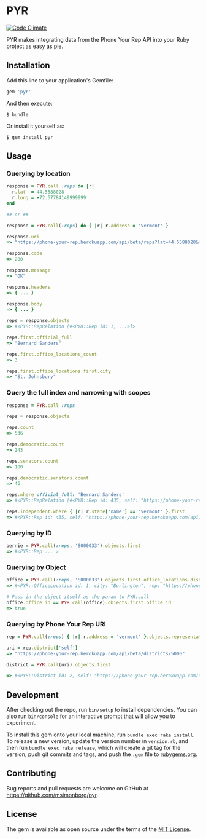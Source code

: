 # PYR
[![Code Climate](https://codeclimate.com/github/msimonborg/pyr/badges/gpa.svg)](https://codeclimate.com/github/msimonborg/pyr)

PYR makes integrating data from the Phone Your Rep API into your Ruby project as easy as pie.

## Installation

Add this line to your application's Gemfile:

```ruby
gem 'pyr'
```

And then execute:

    $ bundle

Or install it yourself as:

    $ gem install pyr

## Usage

### Querying by location
```ruby
response = PYR.call :reps do |r|
  r.lat  = 44.5588028
  r.long = -72.57784149999999
end

## or ##

response = PYR.call(:reps) do { |r| r.address = 'Vermont' }

response.uri
=> "https://phone-your-rep.herokuapp.com/api/beta/reps?lat=44.5588028&long=-72.57784149999999&"

response.code
=> 200

response.message
=> "OK"

response.headers
=> { ... }

response.body
=> { ... }

reps = response.objects
=> #<PYR::RepRelation [#<PYR::Rep id: 1, ...>]>

reps.first.official_full
=> "Bernard Sanders"

reps.first.office_locations_count
=> 3

reps.first.office_locations.first.city
=> "St. Johnsbury"
```

### Query the full index and narrowing with scopes
```ruby
response = PYR.call :reps

reps = response.objects

reps.count
=> 536

reps.democratic.count
=> 243

reps.senators.count
=> 100

reps.democratic.senators.count
=> 46

reps.where official_full: 'Bernard Sanders'
=> #<PYR::RepRelation [#<PYR::Rep id: 435, self: "https://phone-your-rep.herokuapp.com/api/beta/reps/S000033", state: {"self"=>"https://phone-your-rep.herokuapp.com/states/50", "state_code"=>"50", "name"=>"Vermont", "abbr"=>"VT"}, district: nil, active: true, bioguide_id: "S000033", official_full: "Bernard Sanders", role: "United States Senator", party: "Independent", senate_class: "01", last: "Sanders", first: "Bernard", middle: nil, nickname: "Bernie", suffix: nil, contact_form: "http://www.sanders.senate.gov/contact/", url: "https://www.sanders.senate.gov", photo: "https://phoneyourrep.github.io/images/congress/450x550/S000033.jpg", twitter: "SenSanders", facebook: "senatorsanders", youtube: "senatorsanders", instagram: nil, googleplus: nil, twitter_id: "29442313", facebook_id: nil, youtube_id: "UCD_DaKNac0Ta-2PeHuoQ1uA", instagram_id: nil, office_locations_count: 3>]>

reps.independent.where { |r| r.state['name'] == 'Vermont' }.first
=> #<PYR::Rep id: 435, self: "https://phone-your-rep.herokuapp.com/api/beta/reps/S000033", state: {"self"=>"https://phone-your-rep.herokuapp.com/states/50", "state_code"=>"50", "name"=>"Vermont", "abbr"=>"VT"}, district: nil, active: true, bioguide_id: "S000033", official_full: "Bernard Sanders", role: "United States Senator", party: "Independent", senate_class: "01", last: "Sanders", first: "Bernard", middle: nil, nickname: "Bernie", suffix: nil, contact_form: "http://www.sanders.senate.gov/contact/", url: "https://www.sanders.senate.gov", photo: "https://phoneyourrep.github.io/images/congress/450x550/S000033.jpg", twitter: "SenSanders", facebook: "senatorsanders", youtube: "senatorsanders", instagram: nil, googleplus: nil, twitter_id: "29442313", facebook_id: nil, youtube_id: "UCD_DaKNac0Ta-2PeHuoQ1uA", instagram_id: nil, office_locations_count: 3>
```

### Querying by ID
```ruby
bernie = PYR.call(:reps, 'S000033').objects.first
=> #<PYR::Rep ... >
```

### Querying by Object
```ruby
office = PYR.call(:reps, 'S000033').objects.first.office_locations.district.first
=> #<PYR::OfficeLocation id: 1, city: "Burlington", rep: "https://phone-your-rep.herokuapp.com/api/beta/reps/S000033", active: true, office_id: "S000033-burlington", bioguide_id: "S000033", office_type: "district", distance: nil, building: "", address: "1 Church St.", suite: "3rd Floor", city: "Burlington", state: "VT", zip: "05401", phone: "802-862-0697", fax: "802-860-6370", hours: "", latitude: 44.4802081, longitude: -73.2130702, v_card_link: "https://phone-your-rep.herokuapp.com/v_cards/S000033-burlington", downloads: 14, qr_code_link: "https://s3.amazonaws.com/phone-your-rep-images/S000033_burlington.png">

# Pass in the object itself as the param to PYR.call
office.office_id == PYR.call(office).objects.first.office_id
=> true
```

### Querying by Phone Your Rep URI
```ruby
rep = PYR.call(:reps) { |r| r.address = 'vermont' }.objects.representatives.first

uri = rep.district['self']
=> "https://phone-your-rep.herokuapp.com/api/beta/districts/5000"

district = PYR.call(uri).objects.first

=> #<PYR::District id: 2, self: "https://phone-your-rep.herokuapp.com/api/beta/districts/5000", full_code: "5000", code: "00", state_code: "50">
```

## Development

After checking out the repo, run `bin/setup` to install dependencies. You can also run `bin/console` for an interactive prompt that will allow you to experiment.

To install this gem onto your local machine, run `bundle exec rake install`. To release a new version, update the version number in `version.rb`, and then run `bundle exec rake release`, which will create a git tag for the version, push git commits and tags, and push the `.gem` file to [rubygems.org](https://rubygems.org).

## Contributing

Bug reports and pull requests are welcome on GitHub at https://github.com/msimonborg/pyr.


## License

The gem is available as open source under the terms of the [MIT License](http://opensource.org/licenses/MIT).

